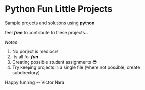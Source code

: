 # Python Fun Little Projects

Sample projects and solutions using **python**

feel **_free_** to contribute to these projects...

_Notes_

1. No porject is mediocre
2. Its all for **_fun_**
3. Creating possible student assignments 😎
4. Try keeping projects in a single file (where not possible, create subdirectory)

Happy funning
-- Victor Nara
